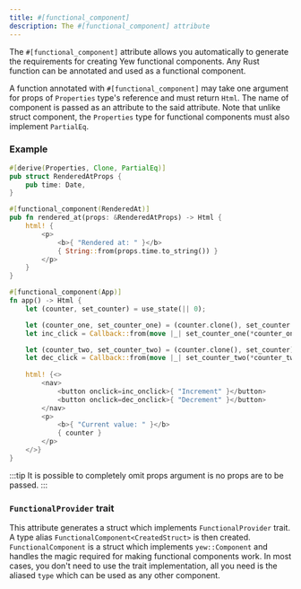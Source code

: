 ```yaml
---
title: #[functional_component]
description: The #[functional_component] attribute
---
```



The `#[functional_component]` attribute allows you automatically to generate the requirements for creating Yew functional components. Any Rust function can be annotated and used as a functional component. 

A function annotated with `#[functional_component]` may take one argument for props of `Properties` type's reference and must return `Html`. The name of component is passed as an attribute to the said attribute. Note that unlike struct component, the `Properties` type for functional components must also implement `PartialEq`.

### Example

<!--DOCUSAURUS_CODE_TABS-->
<!--With props-->
```rust
#[derive(Properties, Clone, PartialEq)]
pub struct RenderedAtProps {
    pub time: Date,
}

#[functional_component(RenderedAt)]
pub fn rendered_at(props: &RenderedAtProps) -> Html {
    html! {
        <p>
            <b>{ "Rendered at: " }</b>
            { String::from(props.time.to_string()) }
        </p>
    }
}
```

<!--Without props-->
```rust
#[functional_component(App)]
fn app() -> Html {
    let (counter, set_counter) = use_state(|| 0);

    let (counter_one, set_counter_one) = (counter.clone(), set_counter.clone());
    let inc_click = Callback::from(move |_| set_counter_one(*counter_one + 1));

    let (counter_two, set_counter_two) = (counter.clone(), set_counter);
    let dec_click = Callback::from(move |_| set_counter_two(*counter_two - 1));
    
    html! {<>
        <nav>
            <button onclick=inc_onclick>{ "Increment" }</button>
            <button onclick=dec_onclick>{ "Decrement" }</button>
        </nav>
        <p>
            <b>{ "Current value: " }</b>
            { counter }
        </p>
    </>}
}
```
<!--END_DOCUSAURUS_CODE_TABS-->

:::tip
It is possible to completely omit props argument is no props are to be passed.
:::

### `FunctionalProvider` trait

This attribute generates a struct which implements `FunctionalProvider` trait. A type alias `FunctionalComponent<CreatedStruct>` is then created. `FunctionalComponent` is a struct which implements `yew::Component` and handles the magic required for making functional components work. In most cases, you don't need to use the trait implementation, all you need is the aliased `type` which can be used as any other component.
